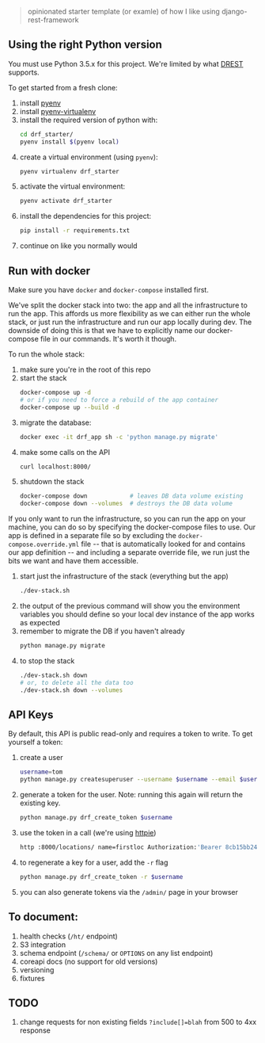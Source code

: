 > opinionated starter template (or examle) of how I like using django-rest-framework

## Using the right Python version
You must use Python 3.5.x for this project. We're limited by what [DREST](https://github.com/AltSchool/dynamic-rest#compatibility-table) supports.

To get started from a fresh clone:
  1. install [pyenv](https://github.com/pyenv/pyenv)
  1. install [pyenv-virtualenv](https://github.com/pyenv/pyenv-virtualenv)
  1. install the required version of python with:
      ```bash
      cd drf_starter/
      pyenv install $(pyenv local)
      ```
  1. create a virtual environment (using `pyenv`):
      ```bash
      pyenv virtualenv drf_starter
      ```
  1. activate the virtual environment:
      ```bash
      pyenv activate drf_starter
      ```
  1. install the dependencies for this project:
      ```bash
      pip install -r requirements.txt
      ```
  1. continue on like you normally would

## Run with docker
Make sure you have `docker` and `docker-compose` installed first.

We've split the docker stack into two: the app and all the infrastructure to run the app. This affords us more
flexibility as we can either run the whole stack, or just run the infrastructure and run our app locally during dev. The
downside of doing this is that we have to explicitly name our docker-compose file in our commands. It's worth it though.

To run the whole stack:

  1. make sure you're in the root of this repo
  1. start the stack
      ```bash
      docker-compose up -d
      # or if you need to force a rebuild of the app container
      docker-compose up --build -d
      ```
  1. migrate the database:
      ```bash
      docker exec -it drf_app sh -c 'python manage.py migrate'
      ```
  1. make some calls on the API
      ```bash
      curl localhost:8000/
      ```
  1. shutdown the stack
      ```bash
      docker-compose down            # leaves DB data volume existing
      docker-compose down --volumes  # destroys the DB data volume
      ```


If you only want to run the infrastructure, so you can run the app on your machine, you can do so by specifying the
docker-compose files to use. Our app is defined in a separate file so by excluding the `docker-compose.override.yml`
file -- that is automatically looked for and contains our app definition -- and including a separate override file, we
run just the bits we want and have them accessible.

  1. start just the infrastructure of the stack (everything but the app)
      ```bash
      ./dev-stack.sh
      ```
  1. the output of the previous command will show you the environment variables you should define so your local dev
     instance of the app works as expected
  1. remember to migrate the DB if you haven't already
      ```bash
      python manage.py migrate
      ```
  1. to stop the stack
      ```bash
      ./dev-stack.sh down
      # or, to delete all the data too
      ./dev-stack.sh down --volumes
      ```

## API Keys
By default, this API is public read-only and requires a token to write. To get yourself a token:

  1. create a user
      ```bash
      username=tom
      python manage.py createsuperuser --username $username --email $username@local
      ```
  1. generate a token for the user. Note: running this again will return the existing key.
      ```bash
      python manage.py drf_create_token $username
      ```
  1. use the token in a call (we're using [httpie](https://httpie.org/))
      ```bash
      http :8000/locations/ name=firstloc Authorization:'Bearer 8cb15bb2468ba29922b07cdd935c623b3c709a76' 
      ```
  1. to regenerate a key for a user, add the `-r` flag
      ```bash
      python manage.py drf_create_token -r $username
      ```
  1. you can also generate tokens via the `/admin/` page in your browser

## To document:

  1. health checks (`/ht/` endpoint)
  1. S3 integration
  1. schema endpoint (`/schema/` or `OPTIONS` on any list endpoint)
  1. coreapi docs (no support for old versions)
  1. versioning
  1. fixtures

## TODO

  1. change requests for non existing fields `?include[]=blah` from 500 to 4xx response
